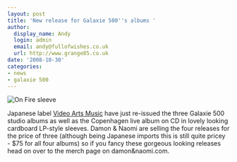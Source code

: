 ```yaml
---
layout: post
title: 'New release for Galaxie 500''s albums '
author:
  display_name: Andy
  login: admin
  email: andy@fullofwishes.co.uk
  url: http://www.grange85.co.uk
date: '2008-10-30'
categories:
- news
- galaxie 500
---
```

<div class="imagebox-a"><img src="https://media.fullofwishes.co.uk/01-galaxie_500/sleeves/g500_onfire_videoarts.jpg" alt="On Fire sleeve"/></div>
<p>Japanese label <a href="http://www.videoartsmusic.com/">Video Arts Music</a> have just re-issued the three Galaxie 500 studio albums as well as the Copenhagen live album on CD in lovely looking cardboard LP-style sleeves. Damon & Naomi are selling the four releases for the price of three (although being Japanese imports this is still quite pricey - $75 for all four albums) so if you fancy these gorgeous looking releases head on over to the merch page on damon&naomi.com.</p>
